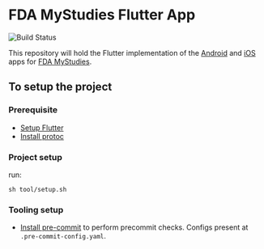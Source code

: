 # FDA MyStudies Flutter App

![Build Status](https://github.com/GoogleCloudPlatform/fda-mystudies-flutter/actions/workflows/main.yml/badge.svg?branch=main)


This repository will hold the Flutter implementation of the
[Android](https://github.com/GoogleCloudPlatform/fda-mystudies/tree/master/Android)
and [iOS](https://github.com/GoogleCloudPlatform/fda-mystudies/tree/master/iOS)
apps for [FDA
MyStudies](https://github.com/GoogleCloudPlatform/fda-mystudies).

## To setup the project

### Prerequisite

- [Setup Flutter](https://docs.flutter.dev/get-started/install)
- [Install protoc](https://pub.dev/packages/protoc_plugin#hacking)

### Project setup
run:

```
sh tool/setup.sh
```

### Tooling setup

- [Install pre-commit](https://pre-commit.com/) to perform precommit checks.
Configs present at `.pre-commit-config.yaml`.
